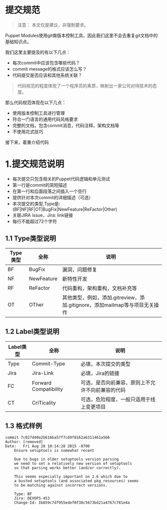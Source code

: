 # 提交规范

> 注意： 本文仅是建议，非强制要求。

Puppet Modules使用git做版本控制工具，因此我们这里不会去重复git文档中的基础知识点。

我们这里主要提及的有以下几点：

  - 每次commit中应该包含哪些代码？
  - commit message的格式应该怎么写？
  - 代码提交是否应该和其他系统关联？


> 代码规范的程度体现了一个程序员的素质，映射出一家公司对待技术的态度。

那么代码规范体现在以下几点：
   - 使用版本控制工具进行管理
   - 符合一门语言的通用代码风格要求
   - 完整的文档，包含commit消息，代码注释，架构文档等
   - 不使用花式技巧

接下来，着重介绍代码



# 1.提交规范说明

- 每次提交只包含相关的Puppet代码逻辑和单元测试
- 第一行是commit的简短描述
- 在第一行和后面段落之间插入一个空行
- 提供针对本次commit的详细描述（可选）
- 本次提交的类型,Type是:(BF|NF|RF|OT|BugFix|NewFeature|ReFactor|Other)
- 关联JIRA issue，Jira: link链接
- 每行不能超过72个字符

## 1.1 Type类型说明

| **Type类型** | 全称 | 说明 |
| --- | --- | --- |
| BF | BugFix | 漏洞，问题修复 |
| NF | NewFeature | 新特性开发 |
| RF | ReFactor | 代码重构，架构重构，文档补充等 |
| OT | OTher | 其他类型，例如，添加.gitreview，添加.gitignore，添加mailmap等与项目无关操作 |

## 1.2 Label类型说明

| **Label类型** | 全称 | 说明 |
| --- | --- | --- |
| Type | Commit-Type | 必填，本次提交的类型 |
| Jira | Jira-Link | 必填，Jira的链接 |
| FC | Forward Compatibility | 可选，是否向前兼容，原则上不允许不向前兼容的代码 |
| CT | CriTicality | 可选，危险程度，一般只适用于线上变更项目 |

## 1.3 格式样例

```git
commit 7c027d40e2b616ba57f7c69f8162a6311461a566
Author: [removed]
Date:   Fri Aug 28 10:14:28 2015 -0700
    Ensure setuptools is somewhat recent
 
    Due to bugs in older setuptools version parsing
    we need to set a relatively new version of setuptools
    so that parsing works better (and/or correctly).
 
    This seems especially important on 2.6 which due to
    a busted setuptools (and associated pkg_resources) seems
    to be matching against incorrect versions.
 
    Type: BF
    Jira: DEVOPS-453
    Change-Id: Ib859c7df955edef0f38c5673bd21a4767c781e4a
```



